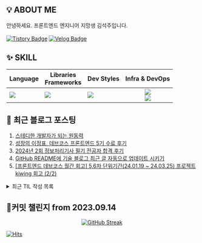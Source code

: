 ## 💡 ABOUT ME

안녕하세요. 프론트엔드 엔지니어 지망생 김석주입니다.<br />
<br />
[![Tistory Badge](https://img.shields.io/badge/기록_블로그-shqpdltm.tistory.com-ff5a4a?style=flat-square&logo=Tistory)](https://shqpdltm.tistory.com/)
[![Velog Badge](https://img.shields.io/badge/TIL용_Velog-@asdfg7123-Brightgreen?style=flat-square&logo=Velog)](https://velog.io/@asdfg7123/)

## ✨ SKILL

| Language                                                   | Libraries <br /> Frameworks                                         | Dev Styles                                                                      |                                                                        Infra & DevOps                                                                        |
| ---------------------------------------------------------- | ------------------------------------------------------------------- | ------------------------------------------------------------------------------- | :----------------------------------------------------------------------------------------------------------------------------------------------------------: |
| <img src="https://skillicons.dev/icons?i=js,ts&perline="/> | <img src="https://skillicons.dev/icons?i=react,vue&perline="/><br/> | <img src="https://skillicons.dev/icons?i=styledcomponents,sass&perline="/><br/> | <img src="https://skillicons.dev/icons?i=aws,vercel,vite&perline="/> <br/> <img src="https://skillicons.dev/icons?i=githubactions,ubuntu,discord&perline="/> |

## 📄 최근 블로그 포스팅

<div align="left">
<!-- LATEST_POSTS -->

1. <a href="https://shqpdltm.tistory.com/57" target="_blank">스테디한 개발자가 되는 원동력</a>
2. <a href="https://shqpdltm.tistory.com/56" target="_blank">성장의 이정표, 데브코스 프론트엔드 5기 수료 후기</a>
3. <a href="https://shqpdltm.tistory.com/55" target="_blank">2024년 2회 정보처리기사 필기 전공자 합격 후기</a>
4. <a href="https://shqpdltm.tistory.com/54" target="_blank">GitHub README에 기술 블로그 최근 글 자동으로 업데이트 시키기</a>
5. <a href="https://shqpdltm.tistory.com/53" target="_blank">[프론트엔드 데브코스 월간 회고] 5,6차 단위기간(24.01.19 ~ 24.03.25) 프로젝트 kiwing 회고 (2/2)</a>

<!-- LATEST_POSTS_END -->
</div>
<details>
  <summary>최근 TIL 작성 목록</summary>
<!-- LATEST_TILS -->

1. <a href="https://velog.io/@asdfg7123/TIL-24.07.15-%EC%9B%94%EC%9A%94%EC%9D%BC" target="_blank">[TIL] 24.07.15 월요일</a>
2. <a href="https://velog.io/@asdfg7123/TIL-24.06.23-%EC%9D%BC%EC%9A%94%EC%9D%BC" target="_blank">[TIL] 24.06.23 일요일</a>
3. <a href="https://velog.io/@asdfg7123/TIL-24.06.09-%EC%9B%94%EC%9A%94%EC%9D%BC" target="_blank">[TIL] 24.06.09 월요일</a>
4. <a href="https://velog.io/@asdfg7123/TIL-24.06.08-%ED%86%A0%EC%9A%94%EC%9D%BC" target="_blank">[TIL] 24.06.08 토요일</a>
5. <a href="https://velog.io/@asdfg7123/TIL-24.06.05" target="_blank">[TIL] 24.06.05</a>

<!-- LATEST_TILS_END -->
</details>

## 🎯커밋 챌린지 from 2023.09.14

<div align="center">
  <a href="https://git.io/streak-stats">
    <img src="https://streak-stats.demolab.com?user=sojuso" alt="GitHub Streak">
  </a>
</div>

<!-- [![Solved.ac Profile](http://mazassumnida.wtf/api/v2/generate_badge?boj=asdfg7123)](https://solved.ac/asdfg7123/) -->

[![Hits](https://hits.seeyoufarm.com/api/count/incr/badge.svg?url=https%3A%2F%2Fgithub.com%2FSoJuSo&count_bg=%2350A1DF&title_bg=%23555555&icon=&icon_color=%23E7E7E7&title=hits&edge_flat=false)](https://github.com/SoJuSo)
